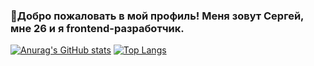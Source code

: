 ###  👋Добро пожаловать в мой профиль! Меня зовут Сергей, мне 26 и я frontend-разработчик.
[![Anurag's GitHub stats](https://github-readme-stats.vercel.app/api?username=SerhiiRiznik)](https://github.com/anuraghazra/github-readme-stats)
[![Top Langs](https://github-readme-stats.vercel.app/api/top-langs/?username=SerhiiRiznik&layout=compact)](https://github.com/SerhiiRiznik/github-readme-stats)

<!--
**SerhiiRiznik/SerhiiRiznik** is a ✨ _special_ ✨ repository because its `README.md` (this file) appears on your GitHub profile.

Here are some ideas to get you started:

- 🔭 I’m currently working on ...
- 🌱 I’m currently learning ...
- 👯 I’m looking to collaborate on ...
- 🤔 I’m looking for help with ...
- 💬 Ask me about ...
- 📫 How to reach me: ...
- 😄 Pronouns: ...
- ⚡ Fun fact: ...
-->
